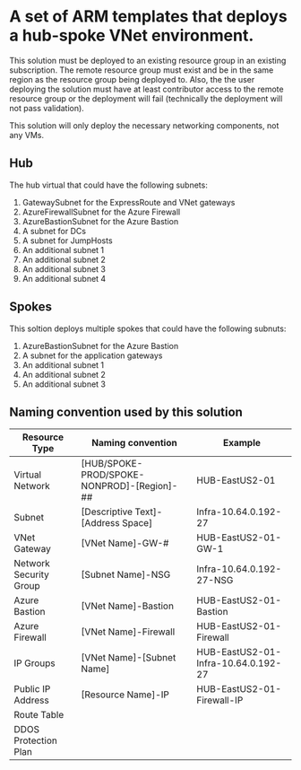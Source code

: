 # A set of ARM templates that deploys a hub-spoke VNet environment.

This solution must be deployed to an existing resource group in an existing subscription.  The remote resource group must exist and be in the same region as the resource group being deployed to.  Also, the the user deploying the solution must have at least contributor access to the remote resource group or the deployment will fail (technically the deployment will not pass validation).

This solution will only deploy the necessary networking components, not any VMs.

## Hub

The hub virtual that could have the following subnets:
<ol>
<li>GatewaySubnet for the ExpressRoute and VNet gateways</li>
<li>AzureFirewallSubnet for the Azure Firewall</li>
<li>AzureBastionSubnet for the Azure Bastion</li>
<li>A subnet for DCs</li>
<li>A subnet for JumpHosts</li>
<li>An additional subnet 1</li>
<li>An additional subnet 2</li>
<li>An additional subnet 3</li>
<li>An additional subnet 4</li>
</ol>

## Spokes

This soltion deploys multiple spokes that could have the following subnuts:

<ol>
<li>AzureBastionSubnet for the Azure Bastion</li>
<li>A subnet for the application gateways</li>
<li>An additional subnet 1</li>
<li>An additional subnet 2</li>
<li>An additional subnet 3</li>
</ol>


## Naming convention used by this solution

| Resource Type | Naming convention | Example |
| --------------| ----------------- | ------- |
| Virtual Network |[HUB/SPOKE-PROD/SPOKE-NONPROD]-[Region]-## | HUB-EastUS2-01 |
| Subnet | [Descriptive Text]-[Address Space] | Infra-10.64.0.192-27 |
| VNet Gateway | [VNet Name]-GW-# | HUB-EastUS2-01-GW-1 |
| Network Security Group | [Subnet Name]-NSG | Infra-10.64.0.192-27-NSG |
| Azure Bastion | [VNet Name]-Bastion | HUB-EastUS2-01-Bastion |
| Azure Firewall | [VNet Name]-Firewall | HUB-EastUS2-01-Firewall |
| IP Groups | [VNet Name]-[Subnet Name] | HUB-EastUS2-01-Infra-10.64.0.192-27 |
| Public IP Address | [Resource Name]-IP | HUB-EastUS2-01-Firewall-IP |
| Route Table |  |  |
| DDOS Protection Plan |  |  |
